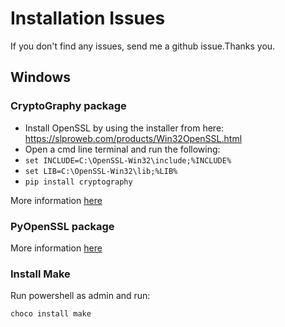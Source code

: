 # Installation Issues
If you don't find any issues, send me a github issue.Thanks you.
## Windows
### CryptoGraphy package
- Install OpenSSL by using the installer from here: https://slproweb.com/products/Win32OpenSSL.html
- Open a cmd line terminal and run the following:
- ```set INCLUDE=C:\OpenSSL-Win32\include;%INCLUDE%```
- ```set LIB=C:\OpenSSL-Win32\lib;%LIB%```
- ```pip install cryptography```

 More information [here](https://stackoverflow.com/questions/45089805/pip-install-cryptography-in-windows)
 
### PyOpenSSL package
More information [here](https://stackoverflow.com/questions/5267092/how-do-i-install-pyopenssl-on-windows-7-64-bit)

### Install Make
Run powershell as admin and run: 
```
choco install make
```